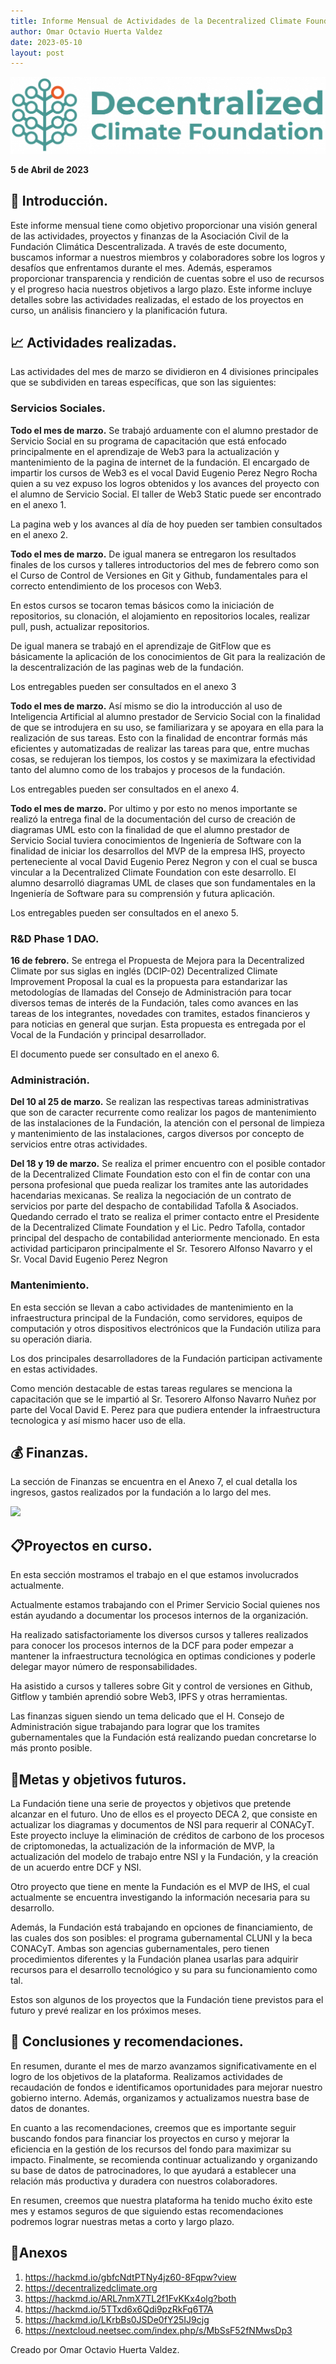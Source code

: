 ```yaml
---
title: Informe Mensual de Actividades de la Decentralized Climate Foundation A.C. Marzo 2023.
author: Omar Octavio Huerta Valdez
date: 2023-05-10
layout: post
---
```


![](/assets/marchreportES/Img0.png)


**5 de Abril de 2023**

## :beginner: Introducción.

Este informe mensual tiene como objetivo proporcionar una visión general de las actividades, proyectos y finanzas de la Asociación Civil de la Fundación Climática Descentralizada. A través de este documento, buscamos informar a nuestros miembros y colaboradores sobre los logros y desafíos que enfrentamos durante el mes. Además, esperamos proporcionar transparencia y rendición de cuentas sobre el uso de recursos y el progreso hacia nuestros objetivos a largo plazo. Este informe incluye detalles sobre las actividades realizadas, el estado de los proyectos en curso, un análisis financiero y la planificación futura.


## 📈 Actividades realizadas.
Las actividades del mes de marzo se dividieron en 4 divisiones principales que se subdividen en tareas específicas, que son las siguientes:

### **Servicios Sociales.**

**Todo el mes de marzo.** Se trabajó arduamente con el alumno prestador de Servicio Social en su programa de capacitación que está enfocado principalmente en el aprendizaje de Web3 para la actualización y mantenimiento de la pagina de internet de la fundación. El encargado de impartir los cursos de Web3 es el vocal David Eugenio Perez Negro Rocha quien a su vez expuso los logros obtenidos y los avances del proyecto con el alumno de Servicio Social. El taller de Web3 Static puede ser encontrado en el anexo 1.

La pagina web y los avances al día de hoy pueden ser tambien consultados en el anexo 2.

**Todo el mes de marzo.** De igual manera se entregaron los resultados finales de los cursos y talleres introductorios del mes de febrero como son el Curso de Control de Versiones en Git y Github, fundamentales para el correcto entendimiento de los procesos con Web3.

En estos cursos se tocaron temas básicos como la iniciación de repositorios, su clonación, el alojamiento en repositorios locales, realizar pull, push, actualizar repositorios.

De igual manera se trabajó en el aprendizaje de GitFlow que es básicamente la aplicación de los conocimientos de Git para la realización de la descentralización de las paginas web de la fundación.

Los entregables pueden ser consultados en el anexo 3

**Todo el mes de marzo.** Así mismo se dio la introducción al uso de Inteligencia Artificial al alumno prestador de Servicio Social con la finalidad de que se introdujera en su uso, se familiarizara y se apoyara en ella para la realización de sus tareas. Esto con la finalidad de encontrar formás más eficientes y automatizadas de realizar las tareas para que, entre muchas cosas, se redujeran los tiempos, los costos y se maximizara la efectividad tanto del alumno como de los trabajos y procesos de la fundación.

Los entregables pueden ser consultados en el anexo 4.

**Todo el mes de marzo.** Por ultimo y por esto no menos importante se realizó la entrega final de la documentación del curso de creación de diagramas UML esto con la finalidad de que el alumno prestador de Servicio Social tuviera conocimientos de Ingeniería de Software con la finalidad de iniciar los desarrollos del MVP de la empresa IHS, proyecto perteneciente al vocal David Eugenio Perez Negron y con el cual se busca vincular a la Decentralized Climate Foundation con este desarrollo. El alumno desarrolló diagramas UML de clases que son fundamentales en la Ingeniería de Software para su comprensión y futura aplicación.

Los entregables pueden ser consultados en el anexo 5.

### **R&D Phase 1 DAO.**

**16 de febrero.** Se entrega el Propuesta de Mejora para la Decentralized Climate por sus siglas en inglés (DCIP-02) Decentralized Climate Improvement Proposal la cual es la propuesta para estandarizar las metodologías de llamadas del Consejo de Administración para tocar diversos temas de interés de la Fundación, tales como avances en las tareas de los integrantes, novedades con tramites, estados financieros y para noticias en general que surjan. Esta propuesta es entregada por el Vocal de la Fundación y principal desarrollador.

El documento puede ser consultado en el anexo 6.


### **Administración.**

**Del 10 al 25 de marzo.** Se realizan las respectivas tareas administrativas que son de caracter recurrente como realizar los pagos de mantenimiento de las instalaciones de la Fundación, la atención con el personal de limpieza y mantenimiento de las instalaciones, cargos diversos por concepto de servicios entre otras actividades.

**Del 18 y 19 de marzo.** Se realiza el primer encuentro con el posible contador de la Decentralized Climate Foundation esto con el fin de contar con una persona profesional que pueda realizar los tramites ante las autoridades hacendarias mexicanas. Se realiza la negociación de un contrato de servicios por parte del despacho de contabilidad Tafolla & Asociados. Quedando cerrado el trato se realiza el primer contacto entre el Presidente de la Decentralized Climate Foundation y el Lic. Pedro Tafolla, contador principal del despacho de contabilidad anteriormente mencionado. En esta actividad participaron principalmente el Sr. Tesorero Alfonso Navarro y el Sr. Vocal David Eugenio Perez Negron

### **Mantenimiento.**

En esta sección se llevan a cabo actividades de mantenimiento en la infraestructura principal de la Fundación, como servidores, equipos de computación y otros dispositivos electrónicos que la Fundación utiliza para su operación diaria.

Los dos principales desarrolladores de la Fundación participan activamente en estas actividades.

Como mención destacable de estas tareas regulares se menciona la capacitación que se le impartió al Sr. Tesorero Alfonso Navarro Nuñez por parte del Vocal David E. Perez para que pudiera entender la infraestructura tecnologica y así mismo hacer uso de ella.

## :moneybag: Finanzas.

La sección de Finanzas se encuentra en el Anexo 7, el cual detalla los ingresos, gastos realizados por la fundación a lo largo del mes.

![](/assets/marchreportES/Img1.jpg)

## :clipboard:Proyectos en curso.

En esta sección mostramos el trabajo en el que estamos involucrados actualmente.


Actualmente estamos trabajando con el Primer Servicio Social quienes nos están ayudando a documentar los procesos internos de la organización.

Ha realizado satisfactoriamente los diversos cursos y talleres realizados para conocer los procesos internos de la DCF para poder empezar a mantener la infraestructura tecnológica en optimas condiciones y poderle delegar mayor número de responsabilidades.


Ha asistido a cursos y talleres sobre Git y control de versiones en Github, Gitflow y también aprendió sobre Web3, IPFS y otras herramientas.

Las finanzas siguen siendo un tema delicado que el H. Consejo de Administración sigue trabajando para lograr que los tramites gubernamentales que la Fundación está realizando puedan concretarse lo más pronto posible.

## :pencil:Metas y objetivos futuros.

La Fundación tiene una serie de proyectos y objetivos que pretende alcanzar en el futuro. Uno de ellos es el proyecto DECA 2, que consiste en actualizar los diagramas y documentos de NSI para requerir al CONACyT. Este proyecto incluye la eliminación de créditos de carbono de los procesos de criptomonedas, la actualización de la información de MVP, la actualización del modelo de trabajo entre NSI y la Fundación, y la creación de un acuerdo entre DCF y NSI.


Otro proyecto que tiene en mente la Fundación es el MVP de IHS, el cual actualmente se encuentra investigando la información necesaria para su desarrollo.


Además, la Fundación está trabajando en opciones de financiamiento, de las cuales dos son posibles: el programa gubernamental CLUNI y la beca CONACyT. Ambas son agencias gubernamentales, pero tienen procedimientos diferentes y la Fundación planea usarlas para adquirir recursos para el desarrollo tecnológico y su para su funcionamiento como tal.


Estos son algunos de los proyectos que la Fundación tiene previstos para el futuro y prevé realizar en los próximos meses.

## 🎯 Conclusiones y recomendaciones.

En resumen, durante el mes de marzo avanzamos significativamente en el logro de los objetivos de la plataforma. Realizamos actividades de recaudación de fondos e identificamos oportunidades para mejorar nuestro gobierno interno. Además, organizamos y actualizamos nuestra base de datos de donantes.


En cuanto a las recomendaciones, creemos que es importante seguir buscando fondos para financiar los proyectos en curso y mejorar la eficiencia en la gestión de los recursos del fondo para maximizar su impacto. Finalmente, se recomienda continuar actualizando y organizando su base de datos de patrocinadores, lo que ayudará a establecer una relación más productiva y duradera con nuestros colaboradores.


En resumen, creemos que nuestra plataforma ha tenido mucho éxito este mes y estamos seguros de que siguiendo estas recomendaciones podremos lograr nuestras metas a corto y largo plazo.


## :beginner:Anexos

1. https://hackmd.io/gbfcNdtPTNy4jz60-8Fqpw?view
2. https://decentralizedclimate.org
3. https://hackmd.io/ARL7nmX7TL2f1FvKKx4olg?both
4. https://hackmd.io/5TTxd6x6Qdi9pzRkFq6T7A
5. https://hackmd.io/LKrbBs0JSDe0fY25IJ9cjg
6. https://nextcloud.neetsec.com/index.php/s/MbSsF52fNMwsDp3

Creado por Omar Octavio Huerta Valdez.
